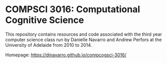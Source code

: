 # COMPSCI 3016: Computational Cognitive Science

This repository contains resources and code associated with the third year computer science class run by Danielle Navarro and Andrew Perfors at the University of Adelaide from 2010 to 2014.

Homepage: https://djnavarro.github.io/compcogsci-3016/


